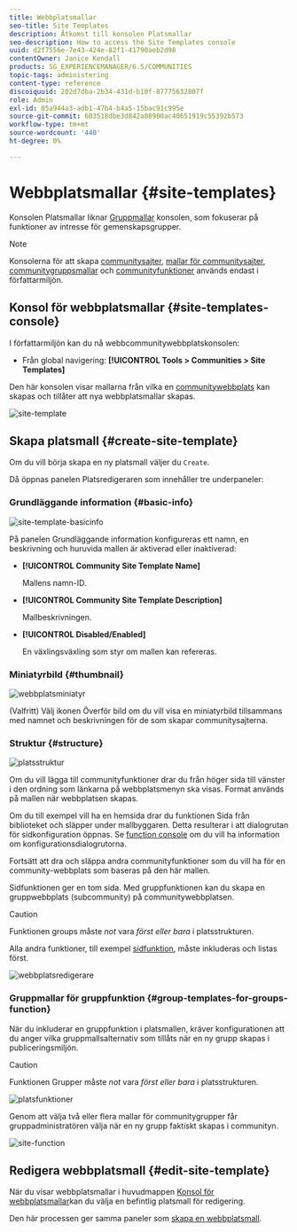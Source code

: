 ```yaml
---
title: Webbplatsmallar
seo-title: Site Templates
description: Åtkomst till konsolen Platsmallar
seo-description: How to access the Site Templates console
uuid: d2f7556e-7e43-424e-82f1-41790aeb2d98
contentOwner: Janice Kendall
products: SG_EXPERIENCEMANAGER/6.5/COMMUNITIES
topic-tags: administering
content-type: reference
discoiquuid: 202d7dba-2b34-431d-b10f-87775632807f
role: Admin
exl-id: 05a944a3-adb1-47b4-b4a5-15bac91c995e
source-git-commit: 603518dbe3d842a08900ac40651919c55392b573
workflow-type: tm+mt
source-wordcount: '440'
ht-degree: 0%

---
```


# Webbplatsmallar {#site-templates}

Konsolen Platsmallar liknar [Gruppmallar](tools-groups.md) konsolen, som fokuserar på funktioner av intresse för gemenskapsgrupper.

>[!NOTE]
>
>Konsolerna för att skapa [communitysajter](sites-console.md), [mallar för communitysajter](sites.md), [communitygruppsmallar](tools-groups.md) och [communityfunktioner](functions.md) används endast i författarmiljön.

## Konsol för webbplatsmallar {#site-templates-console}

I författarmiljön kan du nå webbcommunitywebbplatskonsolen:

* Från global navigering: **[!UICONTROL Tools > Communities > Site Templates]**

Den här konsolen visar mallarna från vilka en [communitywebbplats](sites-console.md) kan skapas och tillåter att nya webbplatsmallar skapas.

![site-template](assets/site-template.png)

## Skapa platsmall {#create-site-template}

Om du vill börja skapa en ny platsmall väljer du `Create`.

Då öppnas panelen Platsredigeraren som innehåller tre underpaneler:

### Grundläggande information {#basic-info}

![site-template-basicinfo](assets/site-template-basicinfo.png)

På panelen Grundläggande information konfigureras ett namn, en beskrivning och huruvida mallen är aktiverad eller inaktiverad:

* **[!UICONTROL Community Site Template Name]**

   Mallens namn-ID.

* **[!UICONTROL Community Site Template Description]**

   Mallbeskrivningen.

* **[!UICONTROL Disabled/Enabled]**

   En växlingsväxling som styr om mallen kan refereras.

### Miniatyrbild {#thumbnail}

![webbplatsminiatyr](assets/site-thumbnail.png)

(Valfritt) Välj ikonen Överför bild om du vill visa en miniatyrbild tillsammans med namnet och beskrivningen för de som skapar communitysajterna.

### Struktur {#structure}

![platsstruktur](assets/site-structure.png)

Om du vill lägga till communityfunktioner drar du från höger sida till vänster i den ordning som länkarna på webbplatsmenyn ska visas. Format används på mallen när webbplatsen skapas.

Om du till exempel vill ha en hemsida drar du funktionen Sida från biblioteket och släpper under mallbyggaren. Detta resulterar i att dialogrutan för sidkonfiguration öppnas. Se [function console](functions.md) om du vill ha information om konfigurationsdialogrutorna.

Fortsätt att dra och släppa andra communityfunktioner som du vill ha för en community-webbplats som baseras på den här mallen.

Sidfunktionen ger en tom sida. Med gruppfunktionen kan du skapa en gruppwebbplats (subcommunity) på communitywebbplatsen.

>[!CAUTION]
>
>Funktionen groups måste *not* vara *först eller bara* i platsstrukturen.
>
>Alla andra funktioner, till exempel [sidfunktion](functions.md#page-function), måste inkluderas och listas först.

![webbplatsredigerare](assets/site-editor.png)

### Gruppmallar för gruppfunktion {#group-templates-for-groups-function}

När du inkluderar en gruppfunktion i platsmallen, kräver konfigurationen att du anger vilka gruppmallsalternativ som tillåts när en ny grupp skapas i publiceringsmiljön.

>[!CAUTION]
>
>Funktionen Grupper måste *not* vara *först eller bara* i platsstrukturen.

![platsfunktioner](assets/site-functions.png)

Genom att välja två eller flera mallar för communitygrupper får gruppadministratören välja när en ny grupp faktiskt skapas i communityn.

![site-function](assets/site-functions1.png)

## Redigera webbplatsmall {#edit-site-template}

När du visar webbplatsmallar i huvudmappen [Konsol för webbplatsmallar](#site-templates-console)kan du välja en befintlig platsmall för redigering.

Den här processen ger samma paneler som [skapa en webbplatsmall](#create-site-template).
